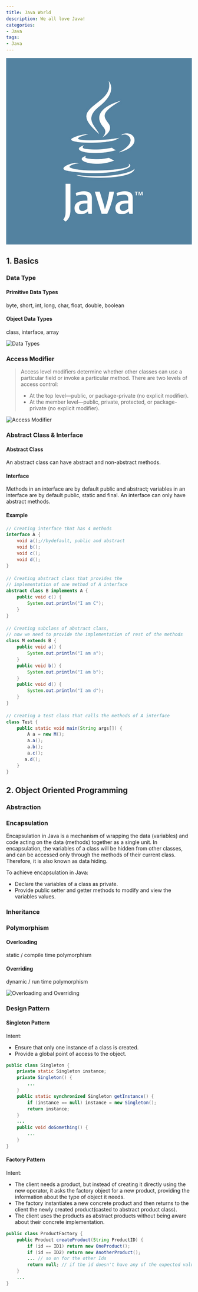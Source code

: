 ```yaml
---
title: Java World
description: We all love Java!
categories:
- Java
tags:
- Java
---
```



![Java Learning Path](/assets/images/post/java-world/java.png)
## 1. Basics

### Data Type
#### Primitive Data Types

byte, short, int, long, char, float, double, boolean

#### Object Data Types

class, interface, array

![Data Types](http://i1.wp.com/javafrombasics.com/wp-content/uploads/2016/06/data-types.gif?zoom=2&fit=720%2C540)

### Access Modifier
> Access level modifiers determine whether other classes can use a particular field or invoke a particular method. There are two levels of access control:
> - At the top level—public, or package-private (no explicit modifier).
> - At the member level—public, private, protected, or package-private (no explicit modifier).

![Access Modifier](https://qph.fs.quoracdn.net/main-qimg-07b6e84dcef8589f6fd02323f103a4cf.webp)

### Abstract Class & Interface
#### Abstract Class
An abstract class can have abstract and non-abstract methods.
#### Interface
Methods in an interface are by default public and abstract; variables in an interface are by default public, static and final. An interface can only have abstract methods.
#### Example
```java
// Creating interface that has 4 methods
interface A {
    void a();//bydefault, public and abstract
    void b();
    void c();
    void d();
}

// Creating abstract class that provides the
// implementation of one method of A interface
abstract class B implements A {
    public void c() {
        System.out.println("I am C");
    }
}

// Creating subclass of abstract class,
// now we need to provide the implementation of rest of the methods
class M extends B {
    public void a() {
        System.out.println("I am a");
    }
    public void b() {
        System.out.println("I am b");
    }
    public void d() {
        System.out.println("I am d");
    }
}

// Creating a test class that calls the methods of A interface
class Test {
    public static void main(String args[]) {
        A a = new M();
        a.a();
        a.b();
        a.c();
       a.d();
    }
}
```

## 2. Object Oriented Programming
### Abstraction

### Encapsulation
Encapsulation in Java is a mechanism of wrapping the data (variables) and code acting on the data (methods) together as a single unit. In encapsulation, the variables of a class will be hidden from other classes, and can be accessed only through the methods of their current class. Therefore, it is also known as data hiding.

To achieve encapsulation in Java:
+ Declare the variables of a class as private.
+ Provide public setter and getter methods to modify and view the variables values.

### Inheritance
### Polymorphism
#### Overloading

static / compile time polymorphism

#### Overriding

dynamic / run time polymorphism

![Overloading and Overriding](https://www.programcreek.com/wp-content/uploads/2009/02/overloading-vs-overriding.png)

### Design Pattern
#### Singleton Pattern
Intent:
+ Ensure that only one instance of a class is created.
+ Provide a global point of access to the object.

```java
public class Singleton {
    private static Singleton instance;
    private Singleton() {
        ...
    }
    public static synchronized Singleton getInstance() {
        if (instance == null) instance = new Singleton();
        return instance;
    }
    ...
    public void doSomething() {
        ...
    }
}
```
#### Factory Pattern
Intent:
+ The client needs a product, but instead of creating it directly using the new operator, it asks the factory object for a new product, providing the information about the type of object it needs.
+ The factory instantiates a new concrete product and then returns to the client the newly created product(casted to abstract product class).
+ The client uses the products as abstract products without being aware about their concrete implementation.

```java
public class ProductFactory {
    public Product createProduct(String ProductID) {
        if (id == ID1) return new OneProduct();
        if (id == ID2) return new AnotherProduct();
        ... // so on for the other Ids
        return null; // if the id doesn't have any of the expected values
    }
    ...
}
```
